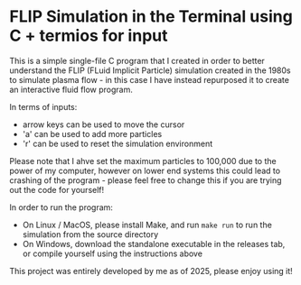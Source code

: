 # FLIP Simulation in the Terminal using C + termios for input

This is a simple single-file C program that I created in order to better understand the FLIP (FLuid Implicit Particle) simulation created in the 1980s to simulate plasma flow - in this case I have instead repurposed it to create an interactive fluid flow program.

In terms of inputs:
- arrow keys can be used to move the cursor
- 'a' can be used to add more particles
- 'r' can be used to reset the simulation environment

Please note that I ahve set the maximum particles to 100,000 due to the power of my computer, however on lower end systems this could lead to crashing of the program - please feel free to change this if you are trying out the code for yourself!

In order to run the program:
- On Linux / MacOS, please install Make, and run ```make run``` to run the simulation from the source directory
- On Windows, download the standalone executable in the releases tab, or compile yourself using the instructions above

This project was entirely developed by me as of 2025, please enjoy using it!
